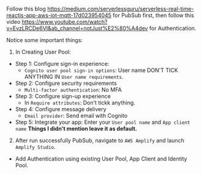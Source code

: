 Follow this blog https://medium.com/serverlessguru/serverless-real-time-reactjs-app-aws-iot-mqtt-17d023954045 for PubSub first, then follow this video https://www.youtube.com/watch?v=EvzLRCDe6VI&ab_channel=notJust%E2%80%A4dev for Authentication.

Notice some important things:
1. In Creating User Pool: 
- Step 1: Configure sign-in experience:
    - `Cognito user pool sign-in options`: User name
    DON'T TICK ANYTHING IN `User name requirements`.
- Step 2: Configure security requirements
    - `Multi-factor authentication`: No MFA
- Step 3: Configure sign-up experience
    - In `Require attributes`: Don't tickk anything.
- Step 4: Configure message delivery
    - `Email provider`: Send email with Cognito
- Step 5: Integrate your app: Enter your `User pool name` and `App client name`
**Things I didn't mention leave it as default.**
2. After run successfully PubSub, navigate to `AWS Amplify` and launch `Amplify Studio`.
- Add Authentication using existing User Pool, App Client and Identity Pool.

